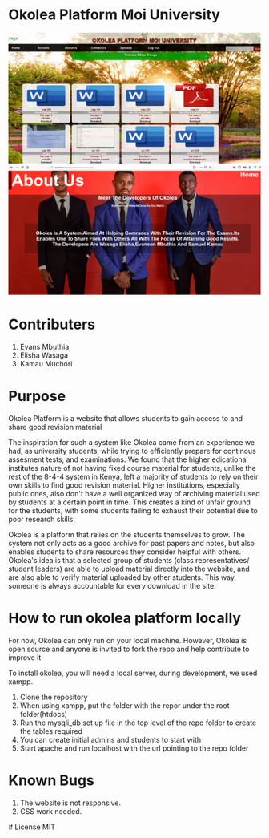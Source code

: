 # Okolea Platform Moi University
![testing](https://github.com/MbuthiaWaKihara/okoleaRepo/blob/master/images/adminlogin%20(2).png)
![testing](https://github.com/MbuthiaWaKihara/okoleaRepo/blob/master/images/Screenshot%20(98).png)

# Contributers
<ol>
    <li>Evans Mbuthia</li>
    <li>Elisha Wasaga</li>
    <li>Kamau Muchori</li>
</ol>

# Purpose
<p>
Okolea Platform is a website that allows students to gain access to and share good revision material
</p>

<p>
The inspiration for such a system like Okolea came from an experience we had, as university students, while trying to efficiently prepare for continous assesment tests, and examinations. We found that the higher edicational institutes nature of not having fixed course material for students, unlike the rest of the 8-4-4 system in Kenya, left a majority of students to rely on their own skills to find good revision material. Higher institutions, especially public ones, also don't have a well organized way of archiving material used by students at a certain point in time. This creates a kind of unfair ground for the students, with some students failing to exhaust their potential due to poor research skills. 
</p>

<p>
Okolea is a platform that relies on the students themselves to grow. The system not only acts as a good archive for past papers and notes, but also enables students to share resources they consider helpful with others. Okolea's idea is that a selected group of students (class representatives/ student leaders) are able to upload material directly into the website, and are also able to verify material uploaded by other students. This way, someone is always accountable for every download in the site.
</p>

# How to run okolea platform locally
<p>For now, Okolea can only run on your local machine. However, Okolea is open source and anyone is invited to fork the repo and help contribute to improve it</p>
<p>
To install okolea, you will need a local server, during development, we used xampp.
</p>
<ol>
    <li>Clone the repository</li>
    <li>When using xampp, put the folder with the repor under the root folder(htdocs)</li>
    <li>Run the mysqli_db set up file in the top level of the repo folder to create the tables required</li>
    <li>You can create initial admins and students to start with</li>
    <li>Start apache and run localhost with the url pointing to the repo folder</li>
</ol>

# Known Bugs
<ol>
    <li>The website is not responsive.</li>
    <li>CSS work needed.</li>
</ol>
# License 
MIT 
